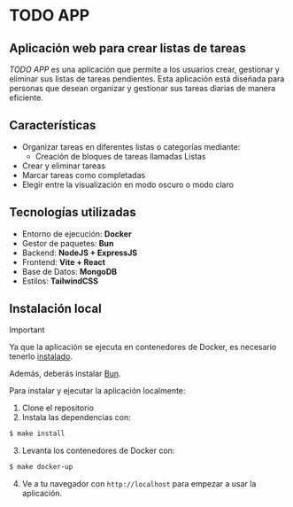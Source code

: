 # TODO APP


## Aplicación web para crear listas de tareas

_TODO APP_ es una aplicación que permite a los usuarios crear, gestionar y eliminar sus listas de tareas pendientes. Esta aplicación está diseñada para personas que desean organizar y gestionar sus tareas diarias de manera eficiente.

## **Características**
- Organizar tareas en diferentes listas o categorías mediante:
  - Creación de bloques de tareas llamadas Listas
- Crear y eliminar tareas
- Marcar tareas como completadas
- Elegir entre la visualización en modo oscuro o modo claro

## Tecnologías utilizadas
- Entorno de ejecución: **Docker**
- Gestor de paquetes: **Bun**
- Backend: **NodeJS + ExpressJS**
- Frontend: **Vite + React**
- Base de Datos: **MongoDB**
- Estilos: **TailwindCSS**

## Instalación local
> [!IMPORTANT]
> Ya que la aplicación se ejecuta en contenedores de Docker, es necesario tenerlo [instalado](https://docs.docker.com/engine/install/).
>
> Además, deberás instalar [Bun](https://bun.sh/).

Para instalar y ejecutar la aplicación localmente:
1. Clone el repositorio
2. Instala las dependencias con:
```bash
$ make install
```
3. Levanta los contenedores de Docker con:
```bash
$ make docker-up
```
4. Ve a tu navegador con `http://localhost` para empezar a usar la aplicación.
